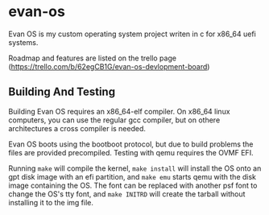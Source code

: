 # evan-os
Evan OS is my custom operating system project writen in c for x86_64 uefi systems.

Roadmap and features are listed on the trello page (https://trello.com/b/62egCB1G/evan-os-devlopment-board) 

## Building And Testing

Building Evan OS requires an x86_64-elf compiler. On x86_64 linux computers, you can use the regular gcc compiler, but on othere architectures a cross compiler is needed. 

Evan OS boots using the bootboot protocol, but due to build problems the files are provided precompiled. Testing with qemu requires the OVMF EFI.

Running `make` will compile the kernel, `make install` will install the OS onto an gpt disk image with an efi partition, and `make emu` starts qemu with the disk image containing the OS. The font can be replaced with another psf font to change the OS's tty font, and `make INITRD` will create the tarball without installing it to the img file.
